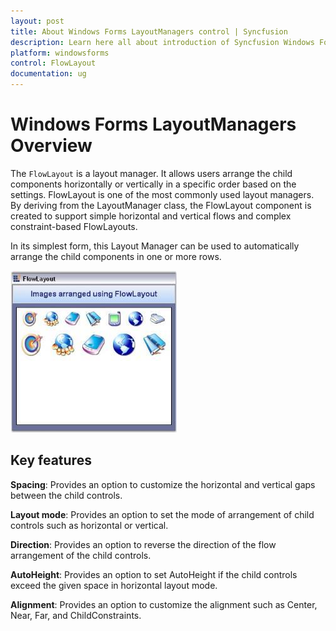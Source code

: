 ```yaml
---
layout: post
title: About Windows Forms LayoutManagers control | Syncfusion
description: Learn here all about introduction of Syncfusion Windows Forms LayoutManagers control, its elements and more details.
platform: windowsforms
control: FlowLayout
documentation: ug
---
```


# Windows Forms LayoutManagers Overview

The `FlowLayout` is a layout manager. It allows users arrange the child components horizontally or vertically in a specific order based on the settings. FlowLayout is one of the most commonly used layout managers. By deriving from the LayoutManager class, the FlowLayout component is created to support simple horizontal and vertical flows and complex constraint-based FlowLayouts.

In its simplest form, this Layout Manager can be used to automatically arrange the child components in one or more rows.

![Arrange child controls in one or more row](Overview_images/Overview_img1.jpeg)

## Key features

**Spacing**: Provides an option to customize the horizontal and vertical gaps between the child controls.

**Layout mode**: Provides an option to set the mode of arrangement of child controls such as horizontal or vertical.

**Direction**: Provides an option to reverse the direction of the flow arrangement of the child controls.

**AutoHeight**: Provides an option to set AutoHeight if the child controls exceed the given space in horizontal layout mode.

**Alignment**: Provides an option to customize the alignment such as Center, Near, Far, and ChildConstraints.

